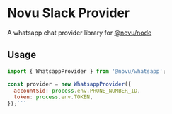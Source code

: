 # Novu Slack Provider

A whatsapp chat provider library for [@novu/node](https://github.com/novuhq/novu)

## Usage

````javascript
import { WhatsappProvider } from '@novu/whatsapp';

const provider = new WhatsappProvider({
  accountSid: process.env.PHONE_NUMBER_ID,
  token: process.env.TOKEN,
});```
````
